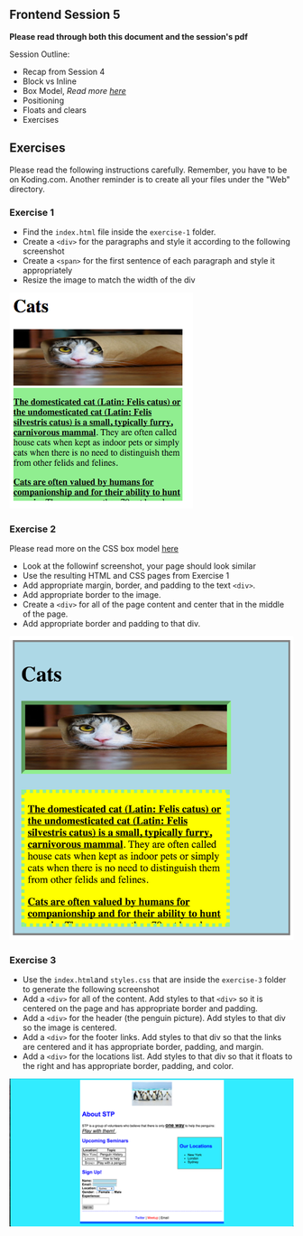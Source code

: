 ## Frontend Session 5

**Please read through both this document and the session's pdf**

Session Outline:
- Recap from Session 4
- Block vs Inline
- Box Model, *Read more [here](https://developer.mozilla.org/en/docs/Web/CSS/border-style)*
- Positioning
- Floats and clears
- Exercises

Exercises
---------

Please read the following instructions carefully. Remember, you have to be on Koding.com.
Another reminder is to create all your files under the "Web" directory.

### Exercise 1
- Find the `index.html` file inside the `exercise-1` folder.
- Create a `<div>` for the paragraphs and style it according to the following screenshot
- Create a `<span>` for the first sentence of each paragraph and style it appropriately
- Resize the image to match the width of the div

![screenshot](../images/session_5/frontend_session_5-1.png)

### Exercise 2
Please read more on the CSS box model [here](https://developer.mozilla.org/en-US/docs/Web/CSS/CSS_Box_Model/Introduction_to_the_CSS_box_model)

- Look at the followinf screenshot, your page should look similar
- Use the resulting HTML and CSS pages from Exercise 1
- Add appropriate margin, border, and padding to the text `<div>`.
- Add appropriate border to the image.
- Create a `<div>` for all of the page content and center that in the middle of the page.
- Add appropriate border and padding to that div.

![screenshot](../images/session_5/frontend_session_5-2.png)

### Exercise 3
- Use the `index.html`and `styles.css` that are inside the `exercise-3` folder to generate the following screenshot
- Add a `<div>` for all of the content. Add styles to that `<div>` so it is centered on the page and has appropriate border and padding.
- Add a `<div>` for the header (the penguin picture). Add styles to that div so the image is centered.
- Add a `<div>` for the footer links. Add styles to that div so that the links are centered and it has appropriate border, padding, and margin.
- Add a `<div>` for the locations list. Add styles to that div so that it floats to the right and has appropriate border, padding, and color.

![screenshot](../images/session_5/frontend_session_5-3.png)
